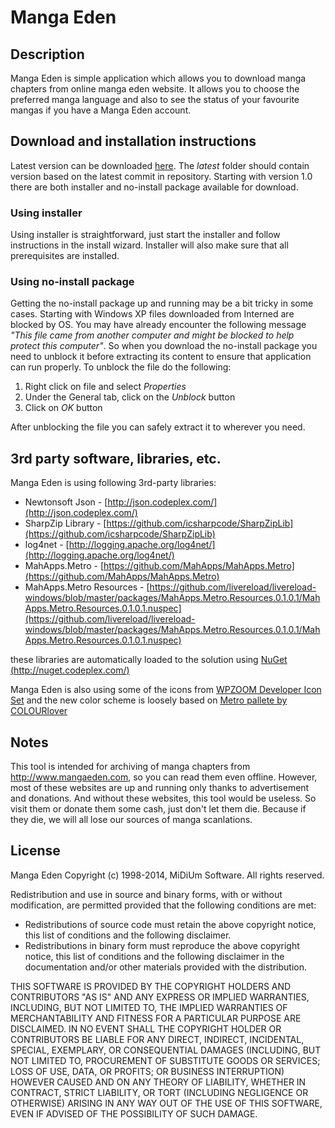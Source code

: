 # Manga Eden #

## Description ##

Manga Eden is simple application which allows you to download manga chapters from online manga eden website. It allows you to choose the preferred manga language and also to see the status of your favourite mangas if you have a Manga Eden account.  

## Download and installation instructions ##

Latest version can be downloaded [here](https://github.com/midium/MangaEden). The _latest_ folder should contain version based on the latest commit in repository. Starting with version 1.0 there are both installer and no-install package available for download.

### Using installer ###

Using installer is straightforward, just start the installer and follow instructions in the install wizard. Installer will also make sure that all prerequisites are installed.

### Using no-install package ###

Getting the no-install package up and running may be a bit tricky in some cases. Starting with Windows XP files downloaded from Interned are blocked by OS. You may have already encounter the following message _"This file came from another computer and might be blocked to help protect this computer"_. So when you download the no-install package you need to unblock it before extracting its content to ensure that application can run properly. To unblock the file do the following:

1. Right click on file and select _Properties_
1. Under the General tab, click on the _Unblock_ button
1. Click on _OK_ button

After unblocking the file you can safely extract it to wherever you need.

## 3rd party software, libraries, etc. ##

Manga Eden is using following 3rd-party libraries:

* Newtonsoft Json - [http://json.codeplex.com/](http://json.codeplex.com/) 
* SharpZip Library - [https://github.com/icsharpcode/SharpZipLib](https://github.com/icsharpcode/SharpZipLib)
* log4net - [http://logging.apache.org/log4net/](http://logging.apache.org/log4net/)
* MahApps.Metro - [https://github.com/MahApps/MahApps.Metro](https://github.com/MahApps/MahApps.Metro)
* MahApps.Metro Resources - [https://github.com/livereload/livereload-windows/blob/master/packages/MahApps.Metro.Resources.0.1.0.1/MahApps.Metro.Resources.0.1.0.1.nuspec](https://github.com/livereload/livereload-windows/blob/master/packages/MahApps.Metro.Resources.0.1.0.1/MahApps.Metro.Resources.0.1.0.1.nuspec)

these libraries are automatically loaded to the solution using [NuGet (http://nuget.codeplex.com/)](http://nuget.codeplex.com/)

Manga Eden is also using some of the icons from [WPZOOM Developer Icon Set](http://www.wpzoom.com/wpzoom/new-freebie-wpzoom-developer-icon-set-154-free-icons/) and the new color scheme is loosely based on [Metro pallete by COLOURlover](http://www.colourlovers.com/palette/1/metro)

## Notes ##

This tool is intended for archiving of manga chapters from http://www.mangaeden.com, so you can read them even offline. However, most of these websites are up and running only thanks to advertisement and donations. And without these websites, this tool would be useless. So visit them or donate them some cash, just don't let them die. Because if they die, we will all lose our sources of manga scanlations.

## License ##

Manga Eden
Copyright (c) 1998-2014, MiDiUm Software.
All rights reserved.

Redistribution and use in source and binary forms, with or without modification, are permitted provided that the following conditions are met:

* Redistributions of source code must retain the above copyright notice, this list of conditions and the following disclaimer.
* Redistributions in binary form must reproduce the above copyright notice, this list of conditions and the following disclaimer in the documentation and/or other materials provided with the distribution.

THIS SOFTWARE IS PROVIDED BY THE COPYRIGHT HOLDERS AND CONTRIBUTORS "AS IS" AND ANY EXPRESS OR IMPLIED WARRANTIES, INCLUDING, BUT NOT LIMITED TO, THE IMPLIED WARRANTIES OF MERCHANTABILITY AND FITNESS FOR A PARTICULAR PURPOSE ARE DISCLAIMED. IN NO EVENT SHALL THE COPYRIGHT HOLDER OR CONTRIBUTORS BE LIABLE FOR ANY DIRECT, INDIRECT, INCIDENTAL, SPECIAL, EXEMPLARY, OR CONSEQUENTIAL DAMAGES (INCLUDING, BUT NOT LIMITED TO, PROCUREMENT OF SUBSTITUTE GOODS OR SERVICES; LOSS OF USE, DATA, OR PROFITS; OR BUSINESS INTERRUPTION) HOWEVER CAUSED AND ON ANY THEORY OF LIABILITY, WHETHER IN CONTRACT, STRICT LIABILITY, OR TORT (INCLUDING NEGLIGENCE OR OTHERWISE) ARISING IN ANY WAY OUT OF THE USE OF THIS SOFTWARE, EVEN IF ADVISED OF THE POSSIBILITY OF SUCH DAMAGE.